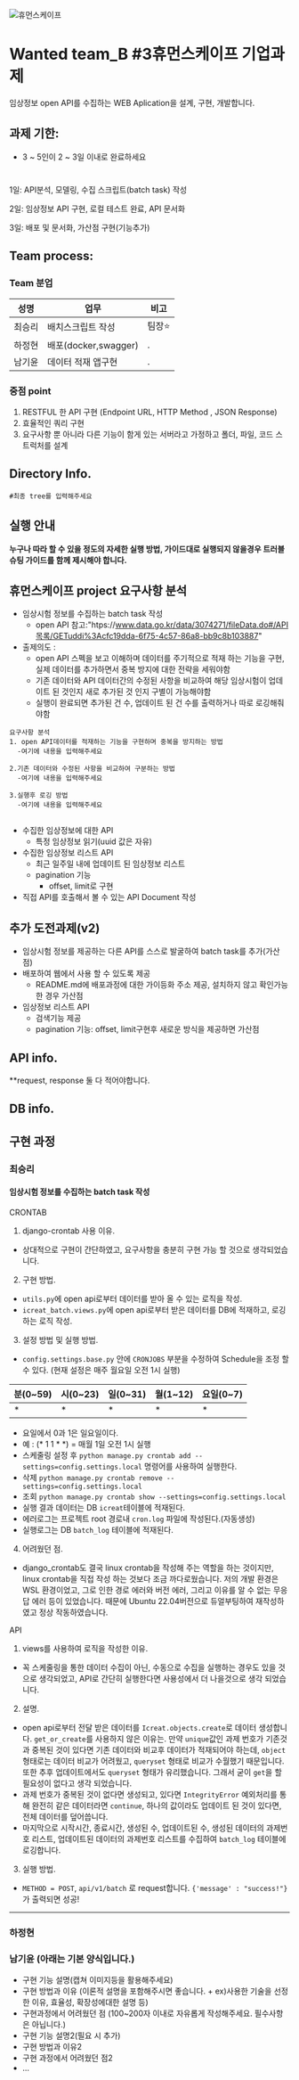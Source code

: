 ![휴먼스케이프](https://user-images.githubusercontent.com/88444944/167796009-9b41d165-46e9-4bcc-b82e-7513e81ad8c8.jpg)


# Wanted team_B #3휴먼스케이프 기업과제  

임상정보 open API를 수집하는 WEB Aplication을 설계, 구현, 개발합니다.

## 과제 기한:
* 3 ~ 5인이 2 ~ 3일 이내로 완료하세요  
#
  1일: API분석, 모델링, 수집 스크립트(batch task) 작성

  2일: 임상정보 API 구현, 로컬 테스트 완료, API 문서화 

  3일: 배포 및 문서화, 가산점 구현(기능추가)

## Team process:

### Team 분업  ###  
  
|성명|업무|비고|
|------|---|---|
|최승리|배치스크립트 작성|팀장⭐ |
|하정현|배포(docker,swagger)|.|
|남기윤|데이터 적재 앱구현|.|\

### 중점 point

1. RESTFUL 한 API 구현 (Endpoint URL, HTTP Method , JSON Response)
2. 효율적인 쿼리 구현
3. 요구사항 뿐 아니라 다른 기능이 함게 있는 서버라고 가정하고 폴더, 파일, 코드 스트럭처를 설계

## Directory Info.

```
#최종 tree를 입력해주세요
```
## 실행 안내

**누구나 따라 할 수 있을 정도의 자세한 실행 방법, 가이드대로 실행되지 않을경우 트러블 슈팅 가이드를 함께 제시해야 합니다.**

## 휴먼스케이프 project 요구사항 분석

* 임상시험 정보를 수집하는 batch task 작성
  * open API 참고:"htps://www.data.go.kr/data/3074271/fileData.do#/API목록/GETuddi%3Acfc19dda-6f75-4c57-86a8-bb9c8b103887"
* 출제의도 :
  * open API 스펙을 보고 이해하며 데이터를 주기적으로 적재 하는 기능을 구현, 실제 데이터를 추가하면서 중복 방지에 대한 전략을 세워야함
  * 기존 데이터와 API 데이터간의 수정된 사항을 비교하여 해당 임상시험이 업데이트 된 것인지 새로 추가된 것 인지 구별이 가능해야함
  * 실행이 완료되면 추가된 건 수, 업데이트 된 건 수를 출력하거나 따로 로깅해줘야함
```
요구사항 분석
1. open API데이터를 적재하는 기능을 구현하며 중복을 방지하는 방법
  -여기에 내용을 입력해주세요
  
2.기존 데이터와 수정된 사항을 비교하여 구분하는 방법
  -여기에 내용을 입력해주세요
  
3.실행후 로깅 방법
  -여기에 내용을 입력해주세요
  
```
* 수집한 임상정보에 대한 API
  * 특정 임상정보 읽기(uuid 값은 자유)
* 수집한 임상정보 리스트 API
  * 최근 일주일 내에 업데이트 된 임상정보 리스트
  * pagination 기능
    * offset, limit로 구현
* 직접 API를 호출해서 볼 수 있는 API Document 작성
## 추가 도전과제(v2)

  * 임상시험 정보를 제공하는 다른 API를 스스로 발굴하여 batch task를 추가(가산점)
  * 배포하여 웹에서 사용 할 수 있도록 제공
    * README.md에 배포과정에 대한 가이등화 주소 제공, 설치하지 않고 확인가능한 경우 가산점
  * 임상정보 리스트 API
    * 검색기능 제공
    * pagination 기능: offset, limit구현후 새로운 방식을 제공하면 가산점

## API info.
  **request, response 둘 다 적어야합니다.
## DB info.

## 구현 과정

### 최승리
#### 임상시험 정보를 수집하는 batch task 작성
CRONTAB
1. django-crontab 사용 이유.
  * 상대적으로 구현이 간단하였고, 요구사항을 충분히 구현 가능 할 것으로 생각되었습니다.
2. 구현 방법.
  * `utils.py`에 open api로부터 데이터를 받아 올 수 있는 로직을 작성.
  * `icreat_batch.views.py`에 open api로부터 받은 데이터를 DB에 적재하고, 로깅하는 로직 작성.
3. 설정 방법 및 실행 방법.
  * `config.settings.base.py` 안에 `CRONJOBS` 부분을 수정하여 Schedule을 조정 할 수 있다.
  (현재 설정은 매주 월요일 오전 1시 실행)

  |분(0~59)|시(0~23)|일(0~31)|월(1~12)|요일(0~7)|
  |---|---|---|---|---|
  |*|*|*|*|*|

  * 요일에서 0과 1은 일요일이다.
  * 예 : (* 1 1 * *) = 매월 1일 오전 1시 실행
  * 스케줄링 설정 후 `python manage.py crontab add --settings=config.settings.local` 명령어를 사용하여 실행한다.
  * 삭제  `python manage.py crontab remove --settings=config.settings.local`
  * 조회  `python manage.py crontab show --settings=config.settings.local`
  * 실행 결과 데이터는 DB `icreat`테이블에 적재된다.
  * 에러로그는 프로젝트 root 경로내 `cron.log` 파일에 작성된다.(자동생성)
  * 실행로그는 DB `batch_log` 테이블에 적재된다.
4. 어려웠던 점.
* django_crontab도 결국 linux crontab을 작성해 주는 역할을 하는 것이지만, linux crontab을 직접 작성 하는 것보다 조금 까다로웠습니다. 저의 개발 환경은 WSL 환경이었고, 그로 인한 경로 에러와 버전 에러, 그리고 이유를 알 수 없는 무응답 에러 등이 있었습니다. 때문에 Ubuntu 22.04버전으로 듀얼부팅하여 재작성하였고 정상 작동하였습니다.

API
1. views를 사용하여 로직을 작성한 이유.
* 꼭 스케줄링을 통한 데이터 수집이 아닌, 수동으로 수집을 실행하는 경우도 있을 것으로 생각되었고, API로 간단히 실행한다면 사용성에서 더 나을것으로 생각 되었습니다.

2. 설명.
* open api로부터 전달 받은 데이터를 `Icreat.objects.create`로 데이터 생성합니다. `get_or_create`를 사용하지 않은 이유는. 만약 `unique`값인 과제 번호가 기존것과 중복된 것이 있다면 기존 데이터와 비교후 데이터가 적재되어야 하는데, `object` 형태로는 데이터 비교가 어려웠고, `queryset` 형태로 비교가 수월했기 때문입니다. 또한 추후 업데이트에서도 `queryset` 형태가 유리했습니다. 그래서 굳이 `get`을 할 필요성이 없다고 생각 되었습니다.
* 과제 번호가 중복된 것이 없다면 생성되고, 있다면 `IntegrityError` 예외처리를 통해 완전히 같은 데이터라면 `continue`, 하나의 값이라도 업데이트 된 것이 있다면, 전체 데이터를 덮어씁니다.
* 마지막으로 시작시간, 종료시간, 생성된 수, 업데이트된 수, 생성된 데이터의 과제번호 리스트, 업데이트된 데이터의 과제번호 리스트를 수집하여 `batch_log` 테이블에 로깅합니다.

3. 실행 방법.
* `METHOD = POST`, `api/v1/batch` 로 request합니다. `{'message' : "success!"}`가 출력되면 성공!
---
### 하정현
### 남기윤 (아래는 기본 양식입니다.)
  * 구현 기능 설명(캡쳐 이미지등을 활용해주세요)
  * 구현 방법과 이유 (이론적 설명을 포함해주시면 좋습니다. + ex)사용한 기술을 선정한 이유, 효율성, 확장성에대한 설명 등)
  * 구현과정에서 어려웠던 점 (100~200자 이내로 자유롭게 작성해주세요. 필수사항은 아닙니다.)
  * 구현 기능 설명2(필요 시 추가)
  * 구현 방법과 이유2
  * 구현 과정에서 어려웠던 점2
  * ...



